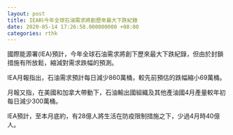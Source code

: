 ```yaml
---
layout: post
title: IEA料今年全球石油需求將創歷來最大下跌紀錄
date: 2020-05-14 17:26:58.000000000 +08:00
categories: rthk
---
```


國際能源署(IEA)預計，今年全球石油需求將創下歷來最大下跌紀錄，但由於封鎖措施有所放鬆，縮減對需求跌幅的預測。 

IEA月報指出，石油需求預計每日減少860萬桶，較先前預估的跌幅縮小69萬桶。

月報又指，在美國和加拿大帶動下，石油輸出國組織及其他產油國4月產量較年初每日減少300萬桶。 

IEA預計，至本月底約，有28億人將生活在防疫限制措施之下，少過4月時40億人。
